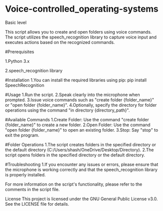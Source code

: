 # Voice-controlled_operating-systems
Basic level

This script allows you to create and open folders using voice commands. The script utilizes the speech_recognition library to capture voice input and executes actions based on the recognized commands.

#Prerequisites

1.Python 3.x

2.speech_recognition library

#Installation
1.You can install the required libraries using pip:
pip install SpeechRecognition

#Usage
1.Run the script.
2.Speak clearly into the microphone when prompted.
3.Issue voice commands such as "create folder {folder_name}" or "open folder {folder_name}".
4.Optionally, specify the directory for folder operations using the command "in directory {directory_path}".

#Available Commands
1.Create Folder: Use the command "create folder {folder_name}" to create a new folder.
2.Open Folder: Use the command "open folder {folder_name}" to open an existing folder.
3.Stop: Say "stop" to exit the program.

#Folder Operations
1.The script creates folders in the specified directory or the default directory (C:/Users/shash/OneDrive/Desktop/Directory).
2.The script opens folders in the specified directory or the default directory.

#Troubleshooting
1.If you encounter any issues or errors, please ensure that the microphone is working correctly and that the speech_recognition library is properly installed.

For more information on the script's functionality, please refer to the comments in the script file.

License
This project is licensed under the GNU General Public License v3.0. See the LICENSE file for details.

